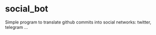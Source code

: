 # social_bot
Simple program to translate github commits into social networks: twitter, telegram ...
